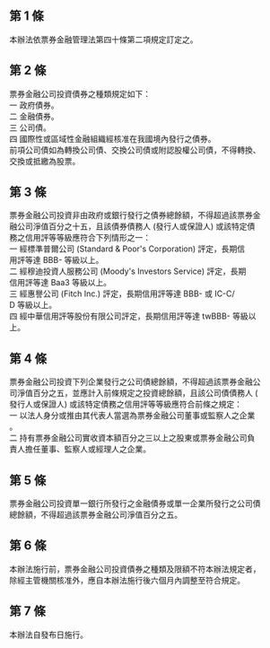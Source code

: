 第 1 條
-------
本辦法依票券金融管理法第四十條第二項規定訂定之。

第 2 條
-------
票券金融公司投資債券之種類規定如下：  
一  政府債券。  
二  金融債券。  
三  公司債。  
四  國際性或區域性金融組織經核准在我國境內發行之債券。  
前項公司債如為轉換公司債、交換公司債或附認股權公司債，不得轉換、  
交換或抵繳為股票。

第 3 條
-------
票券金融公司投資非由政府或銀行發行之債券總餘額，不得超過該票券金  
融公司淨值百分之十五，且該債券債務人 (發行人或保證人) 或該特定債  
務之信用評等等級應符合下列情形之一：  
一  經標準普爾公司 (Standard & Poor's Corporation)  評定，長期信  
    用評等達 BBB- 等級以上。  
二  經穆迪投資人服務公司 (Moody's Investors Service)  評定，長期  
    信用評等達 Baa3 等級以上。  
三  經惠譽公司 (Fitch Inc.)  評定，長期信用評等達 BBB-  或 IC-C/  
    D 等級以上。  
四  經中華信用評等股份有限公司評定，長期信用評等達 twBBB- 等級以  
    上。

第 4 條
-------
票券金融公司投資下列企業發行之公司債總餘額，不得超過該票券金融公  
司淨值百分之五，並應計入前條規定之投資總餘額，且該公司債債務人 (  
發行人或保證人) 或該特定債務之信用評等等級應符合前條之規定：  
一  以法人身分或推由其代表人當選為票券金融公司董事或監察人之企業  
    。  
二  持有票券金融公司實收資本額百分之三以上之股東或票券金融公司負  
    責人擔任董事、監察人或經理人之企業。

第 5 條
-------
票券金融公司投資單一銀行所發行之金融債券或單一企業所發行之公司債  
總餘額，不得超過該票券金融公司淨值百分之五。

第 6 條
-------
本辦法施行前，票券金融公司投資債券之種類及限額不符本辦法規定者，  
除經主管機關核准外，應自本辦法施行後六個月內調整至符合規定。

第 7 條
-------
本辦法自發布日施行。

